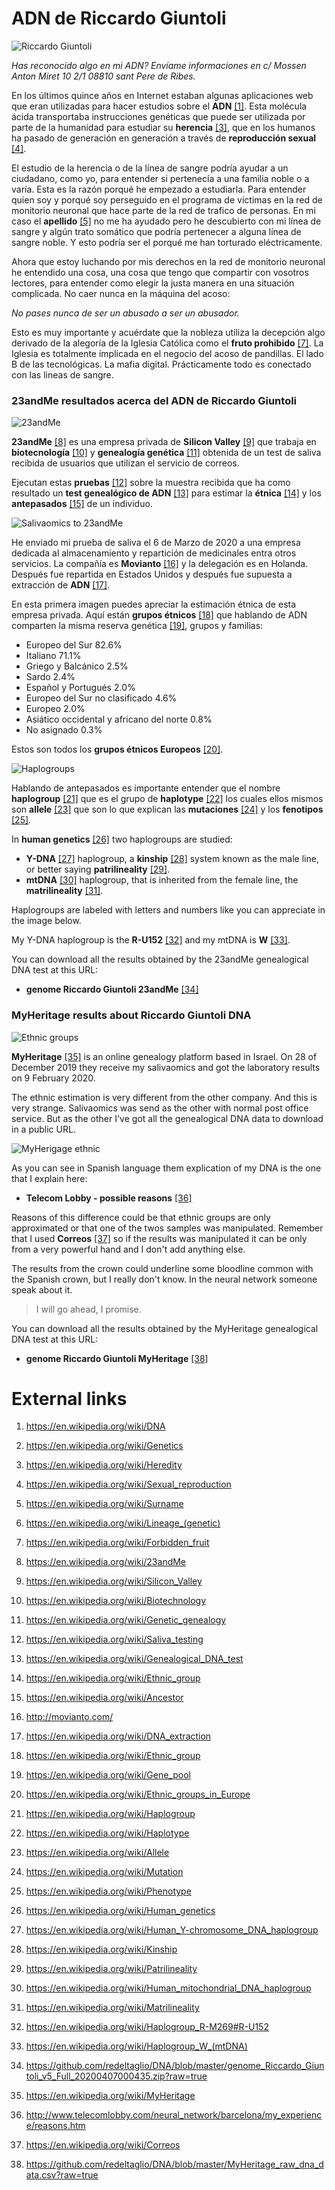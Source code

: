 # ADN de Riccardo Giuntoli

![Riccardo Giuntoli](http://telecomlobby.com/Images/92094777_10222816033691977_6240920452722589696_o.jpg)

*Has reconocido algo en mi ADN? Envíame informaciones en c/ Mossen Anton Miret 10 2/1 08810 sant Pere de Ribes.*

En los últimos quince años en Internet estaban algunas aplicaciones web que eran utilizadas para hacer estudios sobre el **ADN** [[1]](https://en.wikipedia.org/wiki/DNA). Esta molécula ácida transportaba instrucciones genéticas que puede ser utilizada por parte de la humanidad para estudiar su **herencia** [[3]](https://en.wikipedia.org/wiki/Heredity), que en los humanos ha pasado de generación en generación a través de  **reproducción sexual** [[4]](https://en.wikipedia.org/wiki/Sexual_reproduction).

El estudio de la herencia o de la línea de sangre podría ayudar a un ciudadano, como yo, para entender si pertenecía a una familia noble o a varía. Esta es la razón porqué he empezado a estudiarla. Para entender quien soy y porqué soy perseguido en el programa de victimas en la red de monitorio neuronal que hace parte de la red de trafico de personas.  En mi caso el **apellido** [[5]](https://en.wikipedia.org/wiki/Surname) no me ha ayudado pero he descubierto con mi línea de sangre y algún trato somático que podría pertenecer a alguna línea de sangre noble. Y esto podría ser el porqué me han torturado eléctricamente. 

Ahora que estoy luchando por mis derechos en la red de monitorio neuronal he entendido una cosa, una cosa que tengo que compartir con vosotros lectores, para entender como elegir la justa manera en una situación complicada. No caer nunca en la máquina del acoso:

*No pases nunca de ser un abusado a ser un abusador.*

Esto es muy importante y acuérdate que la nobleza utiliza la decepción algo derivado de la alegoría de la Iglesia Católica como el **fruto prohibido** [[7]](https://en.wikipedia.org/wiki/Forbidden_fruit). La Iglesia es totalmente implicada en el negocio del acoso de pandillas. El lado B de las tecnológicas. La mafia digital. Prácticamente todo es conectado con las lineas de sangre.

### 23andMe resultados acerca del ADN de Riccardo Giuntoli

![23andMe](http://telecomlobby.com/Images/23admMe.png)

**23andMe** [[8]](https://en.wikipedia.org/wiki/23andMe) es una empresa privada de **Silicon Valley** [[9]](https://en.wikipedia.org/wiki/Silicon_Valley) que trabaja en **biotecnología** [[10]](https://en.wikipedia.org/wiki/Biotechnology) y **genealogía genética** [[11]](https://en.wikipedia.org/wiki/Genetic_genealogy) obtenida de un test de saliva recibida de usuarios que utilizan el servicio de correos. 

Ejecutan estas **pruebas** [[12]](https://en.wikipedia.org/wiki/Saliva_testing) sobre la muestra recibida que ha como resultado un **test genealógico de ADN** [[13]](https://en.wikipedia.org/wiki/Genealogical_DNA_test) para estimar la **étnica** [[14]](https://en.wikipedia.org/wiki/Ethnic_group) y los **antepasados** [[15]](https://en.wikipedia.org/wiki/Ancestor) de un individuo. 

![Salivaomics to 23andMe](http://telecomlobby.com/Images/20200306_095628.jpg)

He enviado mi prueba de saliva el 6 de Marzo de 2020 a una empresa dedicada al almacenamiento y repartición de medicinales entra otros servicios. La compañía es **Movianto** [[16]](http://movianto.com/) y la delegación es en Holanda. Después fue repartida en Estados Unidos y después fue supuesta a extracción de **ADN** [[17]](https://en.wikipedia.org/wiki/DNA_extraction).  

En esta primera imagen puedes apreciar la estimación étnica de esta empresa privada. Aquí están **grupos étnicos** [[18]](https://en.wikipedia.org/wiki/Ethnic_group) que hablando de ADN comparten la misma reserva genética [[19]](https://en.wikipedia.org/wiki/Gene_pool), grupos y familias:

-  Europeo del Sur 82.6%
  - Italiano 71.1%
  - Griego y Balcánico 2.5%
  - Sardo 2.4%
  - Español y Portugués 2.0%
  - Europeo del Sur no clasificado 4.6%
- Europeo 2.0%
- Asiático occidental y africano del norte 0.8%
- No asignado 0.3%

Estos son todos los **grupos étnicos Europeos** [[20]](https://en.wikipedia.org/wiki/Ethnic_groups_in_Europe). 

![Haplogroups](http://telecomlobby.com/Images/Haplogroups_europe.png)

Hablando de antepasados es importante entender que el nombre **haplogroup** [[21]](https://en.wikipedia.org/wiki/Haplogroup) que es el grupo de **haplotype** [[22]](https://en.wikipedia.org/wiki/Haplotype) los cuales ellos mismos son **allele** [[23]](https://en.wikipedia.org/wiki/Allele) que son lo que explican las **mutaciones** [[24]](https://en.wikipedia.org/wiki/Mutation) y los **fenotipos** [[25]](https://en.wikipedia.org/wiki/Phenotype).

In **human genetics** [[26]](https://en.wikipedia.org/wiki/Human_genetics) two haplogroups are studied:

- **Y-DNA** [[27]](https://en.wikipedia.org/wiki/Human_Y-chromosome_DNA_haplogroup) haplogroup, a **kinship** [[28]](https://en.wikipedia.org/wiki/Kinship) system known as the male line, or better saying **patrilineality** [[29]](https://en.wikipedia.org/wiki/Patrilineality). 	
- **mtDNA** [[30]](https://en.wikipedia.org/wiki/Human_mitochondrial_DNA_haplogroup) haplogroup, that is inherited from the female line, the **matrilineality** [[31]](https://en.wikipedia.org/wiki/Matrilineality).

Haplogroups are labeled with letters and numbers like you can appreciate in the image below.

My Y-DNA haplogroup is the **R-U152** [[32]](https://en.wikipedia.org/wiki/Haplogroup_R-M269#R-U152) and my mtDNA is **W** [[33]](https://en.wikipedia.org/wiki/Haplogroup_W_(mtDNA)).

You can download all the results obtained by the 23andMe genealogical DNA test at this URL:

- **genome Riccardo Giuntoli 23andMe** [[34]](https://github.com/redeltaglio/DNA/blob/master/genome_Riccardo_Giuntoli_v5_Full_20200407000435.zip?raw=true)

### MyHeritage results about Riccardo Giuntoli DNA

![Ethnic groups](http://telecomlobby.com/Images/20200427_132224.jpg)

**MyHeritage** [[35]](https://en.wikipedia.org/wiki/MyHeritage) is an online genealogy platform based in Israel. On 28 of December 2019 they receive my salivaomics and got the laboratory results on 9 February 2020.

The ethnic estimation is very different from the other company. And this is very strange. Salivaomics was send as the other with normal post office service. But as the other I've got all the genealogical DNA data to download in a public URL.

![MyHerigage ethnic](http://telecomlobby.com/Images/myheritage-etnics.jpg)

As you can see in Spanish language them explication of my DNA is the one that I explain here:

- **Telecom Lobby - possible reasons** [[36]](http://www.telecomlobby.com/neural_network/barcelona/my_experience/reasons.htm)

Reasons of this difference could be that ethnic groups are only approximated or that one of the twos samples was manipulated. Remember that I used **Correos** [[37]](https://en.wikipedia.org/wiki/Correos) so if the results was manipulated it can be only from a very powerful hand and I don't add anything else.

The results from the crown could underline some bloodline common with the Spanish crown, but I really don't know. In the neural network someone speak about it.

> I will go ahead, I promise.

You can download all the results obtained by the MyHeritage genealogical DNA test at this URL:

- **genome Riccardo Giuntoli MyHeritage** [[38]](https://github.com/redeltaglio/DNA/blob/master/MyHeritage_raw_dna_data.csv?raw=true)

 

# External links

1. https://en.wikipedia.org/wiki/DNA

2. https://en.wikipedia.org/wiki/Genetics

3. https://en.wikipedia.org/wiki/Heredity

4. https://en.wikipedia.org/wiki/Sexual_reproduction

5. https://en.wikipedia.org/wiki/Surname

6. https://en.wikipedia.org/wiki/Lineage_(genetic)

7. https://en.wikipedia.org/wiki/Forbidden_fruit

8. https://en.wikipedia.org/wiki/23andMe

9. https://en.wikipedia.org/wiki/Silicon_Valley

10. https://en.wikipedia.org/wiki/Biotechnology

11. https://en.wikipedia.org/wiki/Genetic_genealogy

12. https://en.wikipedia.org/wiki/Saliva_testing

13. https://en.wikipedia.org/wiki/Genealogical_DNA_test

14. https://en.wikipedia.org/wiki/Ethnic_group

15. https://en.wikipedia.org/wiki/Ancestor

16. http://movianto.com/

17. https://en.wikipedia.org/wiki/DNA_extraction

18. https://en.wikipedia.org/wiki/Ethnic_group

19. https://en.wikipedia.org/wiki/Gene_pool

20. https://en.wikipedia.org/wiki/Ethnic_groups_in_Europe

21. https://en.wikipedia.org/wiki/Haplogroup

22. https://en.wikipedia.org/wiki/Haplotype

23. https://en.wikipedia.org/wiki/Allele

24. https://en.wikipedia.org/wiki/Mutation

25. https://en.wikipedia.org/wiki/Phenotype

26. https://en.wikipedia.org/wiki/Human_genetics

27. https://en.wikipedia.org/wiki/Human_Y-chromosome_DNA_haplogroup

28. https://en.wikipedia.org/wiki/Kinship

29. https://en.wikipedia.org/wiki/Patrilineality

30. https://en.wikipedia.org/wiki/Human_mitochondrial_DNA_haplogroup

31. https://en.wikipedia.org/wiki/Matrilineality

32. https://en.wikipedia.org/wiki/Haplogroup_R-M269#R-U152

33. https://en.wikipedia.org/wiki/Haplogroup_W_(mtDNA)

34. https://github.com/redeltaglio/DNA/blob/master/genome_Riccardo_Giuntoli_v5_Full_20200407000435.zip?raw=true

35. https://en.wikipedia.org/wiki/MyHeritage

36. http://www.telecomlobby.com/neural_network/barcelona/my_experience/reasons.htm

37. https://en.wikipedia.org/wiki/Correos

38. https://github.com/redeltaglio/DNA/blob/master/MyHeritage_raw_dna_data.csv?raw=true

    

    

    